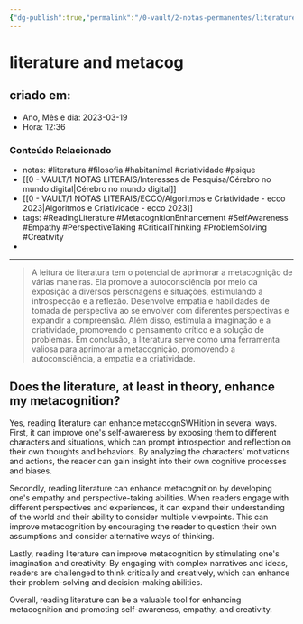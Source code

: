 ```yaml
---
{"dg-publish":true,"permalink":"/0-vault/2-notas-permanentes/literature-at-least-in-theory-enhance-my-metacognition/","tags":["permanente","literatura","filosofia","habitanimal","criatividade","psique","ReadingLiterature","MetacognitionEnhancement","SelfAwareness","Empathy","PerspectiveTaking","CriticalThinking","ProblemSolving","Creativity"],"dgHomeLink":true,"dgShowLocalGraph":true,"dgShowFileTree":true,"dgEnableSearch":true}
---
```


# literature and metacog

## criado em: 

- Ano, Mês e dia: 2023-03-19
- Hora: 12:36

### Conteúdo Relacionado

- notas: #literatura #filosofia #habitanimal #criatividade #psique 
- [[0 - VAULT/1 NOTAS LITERAIS/Interesses de Pesquisa/Cérebro no mundo digital\|Cérebro no mundo digital]]
- [[0 - VAULT/1 NOTAS LITERAIS/ECCO/Algoritmos e Criatividade - ecco 2023\|Algoritmos e Criatividade - ecco 2023]]
- tags: #ReadingLiterature #MetacognitionEnhancement #SelfAwareness #Empathy #PerspectiveTaking #CriticalThinking #ProblemSolving #Creativity
- 
---

> A leitura de literatura tem o potencial de aprimorar a metacognição de várias maneiras. Ela promove a autoconsciência por meio da exposição a diversos personagens e situações, estimulando a introspecção e a reflexão. Desenvolve empatia e habilidades de tomada de perspectiva ao se envolver com diferentes perspectivas e expandir a compreensão. Além disso, estimula a imaginação e a criatividade, promovendo o pensamento crítico e a solução de problemas. Em conclusão, a literatura serve como uma ferramenta valiosa para aprimorar a metacognição, promovendo a autoconsciência, a empatia e a criatividade.

## Does the literature, at least in theory, enhance my metacognition?

Yes, reading literature can enhance metacognSWHition in several ways. First, it can improve one's self-awareness by exposing them to different characters and situations, which can prompt introspection and reflection on their own thoughts and behaviors. By analyzing the characters' motivations and actions, the reader can gain insight into their own cognitive processes and biases.

Secondly, reading literature can enhance metacognition by developing one's empathy and perspective-taking abilities. When readers engage with different perspectives and experiences, it can expand their understanding of the world and their ability to consider multiple viewpoints. This can improve metacognition by encouraging the reader to question their own assumptions and consider alternative ways of thinking.

Lastly, reading literature can improve metacognition by stimulating one's imagination and creativity. By engaging with complex narratives and ideas, readers are challenged to think critically and creatively, which can enhance their problem-solving and decision-making abilities.

Overall, reading literature can be a valuable tool for enhancing metacognition and promoting self-awareness, empathy, and creativity.